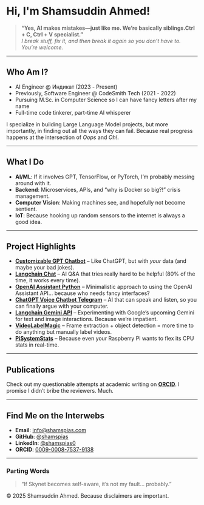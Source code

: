# Hi, I'm Shamsuddin Ahmed! 

> **“Yes, AI makes mistakes—just like me. We’re basically siblings.Ctrl + C, Ctrl + V specialist.”**  
> _I break stuff, fix it, and then break it again so you don’t have to. You’re welcome._

---

## Who Am I?
- AI Engineer @ Индикат (2023 - Present)  
- Previously, Software Engineer @ CodeSmith Tech (2021 - 2022)  
- Pursuing M.Sc. in Computer Science so I can have fancy letters after my name  
- Full-time code tinkerer, part-time AI whisperer

I specialize in building Large Language Model projects, but more importantly, in finding out all the ways they can fail. Because real progress happens at the intersection of *Oops* and *Oh!*.

---

## What I Do
- **AI/ML**: If it involves GPT, TensorFlow, or PyTorch, I’m probably messing around with it.
- **Backend**: Microservices, APIs, and “why is Docker so big?!” crisis management.
- **Computer Vision**: Making machines see, and hopefully not become sentient.  
- **IoT**: Because hooking up random sensors to the internet is always a good idea.

---

## Project Highlights
- [**Customizable GPT Chatbot**](https://github.com/shamspias/customizable-gpt-chatbot) – Like ChatGPT, but with *your* data (and maybe your bad jokes).
- [**Langchain Chat**](https://github.com/shamspias/langchain-chat) – AI Q&A that tries really hard to be helpful (80% of the time, it works every time).
- [**OpenAI Assistant Python**](https://github.com/shamspias/openai-assistent-python) – Minimalistic approach to using the OpenAI Assistant API... because who needs fancy interfaces?
- [**ChatGPT Voice Chatbot Telegram**](https://github.com/shamspias/chatgpt-voice-chatbot-telegram) – AI that can speak and listen, so you can finally argue with your computer.
- [**Langchain Gemini API**](https://github.com/shamspias/langchain-gemini-api) – Experimenting with Google’s upcoming Gemini for text and image interactions. Because we’re impatient.
- [**VideoLabelMagic**](https://github.com/shamspias/VideoLabelMagic) – Frame extraction + object detection = more time to do anything but manually label videos.
- [**PiSystemStats**](https://github.com/shamspias/PiSystemStats) – Because even your Raspberry Pi wants to flex its CPU stats in real-time.

---

## Publications
Check out my questionable attempts at academic writing on [**ORCID**](https://orcid.org/0009-0008-7537-9138). I promise I didn’t bribe the reviewers. Much.

---

## Find Me on the Interwebs
- **Email**: [info@shamspias.com](mailto:info@shamspias.com)  
- **GitHub**: [@shamspias](https://github.com/shamspias)  
- **LinkedIn**: [@shamspias0](https://linkedin.com/in/shamspias0)  
- **ORCID**: [0009-0008-7537-9138](https://orcid.org/0009-0008-7537-9138)

---

### Parting Words
> “If Skynet becomes self-aware, it’s not my fault… probably.”  

© 2025 Shamsuddin Ahmed. Because disclaimers are important.
